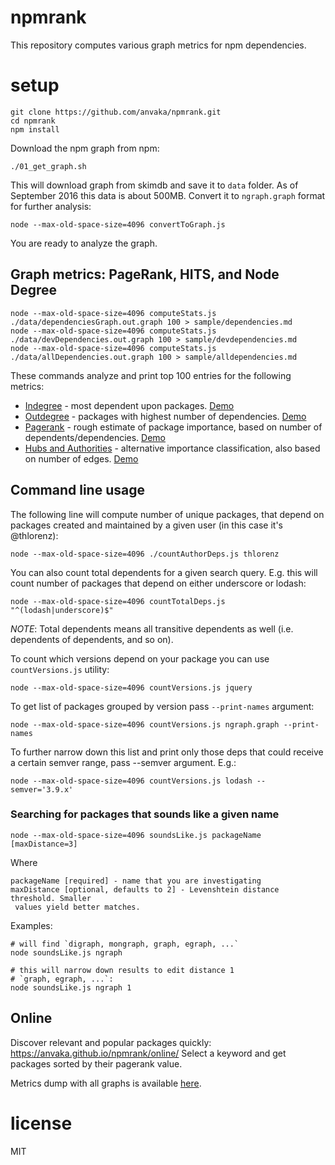 # npmrank

This repository computes various graph metrics for npm dependencies.

# setup

```
git clone https://github.com/anvaka/npmrank.git
cd npmrank
npm install
```

Download the npm graph from npm:

```
./01_get_graph.sh
```

This will download graph from skimdb and save it to `data` folder. As of 
September 2016 this data is about 500MB. Convert it to `ngraph.graph` format
for further analysis:

```
node --max-old-space-size=4096 convertToGraph.js
```

You are ready to analyze the graph.

## Graph metrics: PageRank, HITS, and Node Degree

```
node --max-old-space-size=4096 computeStats.js ./data/dependenciesGraph.out.graph 100 > sample/dependencies.md
node --max-old-space-size=4096 computeStats.js ./data/devDependencies.out.graph 100 > sample/devdependencies.md
node --max-old-space-size=4096 computeStats.js ./data/allDependencies.out.graph 100 > sample/alldependencies.md
```

These commands analyze and print top 100 entries for the following metrics:

* [Indegree](https://en.wikipedia.org/wiki/Directed_graph#Indegree_and_outdegree) -
most dependent upon packages. [Demo](https://github.com/anvaka/npmrank/blob/master/sample/dependencies.md#top-100-most-dependent-upon-packages)
* [Outdegree](https://en.wikipedia.org/wiki/Directed_graph#Indegree_and_outdegree) -
packages with highest number of dependencies. [Demo](https://github.com/anvaka/npmrank/blob/master/sample/dependencies.md#top-100-packages-with-most-dependencies)
* [Pagerank](https://en.wikipedia.org/wiki/PageRank) - rough estimate of package
importance, based on number of dependents/dependencies. [Demo](https://github.com/anvaka/npmrank/blob/master/sample/dependencies.md#top-100-packages-with-highest-pagerank)
* [Hubs and Authorities](https://en.wikipedia.org/wiki/HITS_algorithm) - alternative
importance classification, also based on number of edges. [Demo](https://github.com/anvaka/npmrank/blob/master/sample/dependencies.md#top-100-packages-with-highest-authority-in-hits-rank)

## Command line usage

The following line will compute number of unique packages, that depend on packages
created and maintained by a given user (in this case it's @thlorenz):

```
node --max-old-space-size=4096 ./countAuthorDeps.js thlorenz
```

You can also count total dependents for a given search query. E.g. this will
count number of packages that depend on either underscore or lodash:

```
node --max-old-space-size=4096 countTotalDeps.js "^(lodash|underscore)$"
```

*NOTE*: Total dependents means all transitive dependents as well (i.e. dependents
of dependents, and so on).

To count which versions depend on your package you can use `countVersions.js`
utility:

```
node --max-old-space-size=4096 countVersions.js jquery
```

To get list of packages grouped by version pass `--print-names` argument:

```
node --max-old-space-size=4096 countVersions.js ngraph.graph --print-names
```

To further narrow down this list and print only those deps that could receive
a certain semver range, pass --semver argument. E.g.:

```
node --max-old-space-size=4096 countVersions.js lodash --semver='3.9.x'
```

### Searching for packages that sounds like a given name

```
node --max-old-space-size=4096 soundsLike.js packageName [maxDistance=3]
```

Where

```
packageName [required] - name that you are investigating
maxDistance [optional, defaults to 2] - Levenshtein distance threshold. Smaller
 values yield better matches.
```

Examples:

``` shell
# will find `digraph, mongraph, graph, egraph, ...`
node soundsLike.js ngraph

# this will narrow down results to edit distance 1
# `graph, egraph, ...`:
node soundsLike.js ngraph 1
```

## Online

Discover relevant and popular packages quickly: https://anvaka.github.io/npmrank/online/
Select a keyword and get packages sorted by their pagerank value.

Metrics dump with all graphs is available [here](https://gist.github.com/anvaka/8e8fa57c7ee1350e3491).

# license

MIT
